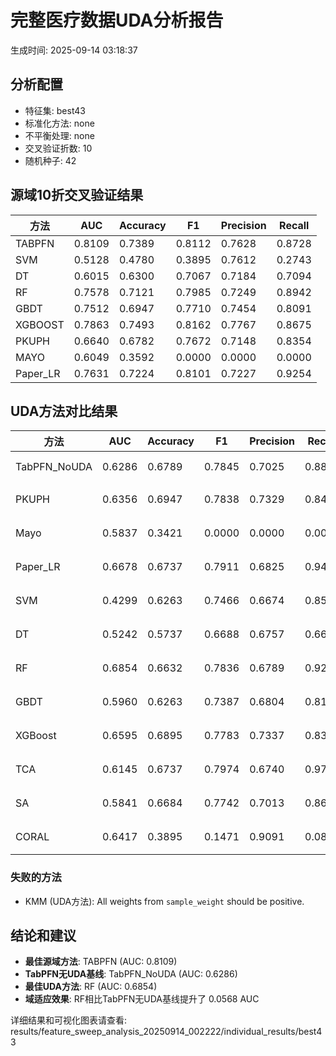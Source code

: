 # 完整医疗数据UDA分析报告

生成时间: 2025-09-14 03:18:37

## 分析配置

- 特征集: best43
- 标准化方法: none
- 不平衡处理: none
- 交叉验证折数: 10
- 随机种子: 42

## 源域10折交叉验证结果

| 方法 | AUC | Accuracy | F1 | Precision | Recall |
|------|-----|----------|----|-----------| -------|
| TABPFN | 0.8109 | 0.7389 | 0.8112 | 0.7628 | 0.8728 |
| SVM | 0.5128 | 0.4780 | 0.3895 | 0.7612 | 0.2743 |
| DT | 0.6015 | 0.6300 | 0.7067 | 0.7184 | 0.7094 |
| RF | 0.7578 | 0.7121 | 0.7985 | 0.7249 | 0.8942 |
| GBDT | 0.7512 | 0.6947 | 0.7710 | 0.7454 | 0.8091 |
| XGBOOST | 0.7863 | 0.7493 | 0.8162 | 0.7767 | 0.8675 |
| PKUPH | 0.6640 | 0.6782 | 0.7672 | 0.7148 | 0.8354 |
| MAYO | 0.6049 | 0.3592 | 0.0000 | 0.0000 | 0.0000 |
| Paper_LR | 0.7631 | 0.7224 | 0.8101 | 0.7227 | 0.9254 |

## UDA方法对比结果

| 方法 | AUC | Accuracy | F1 | Precision | Recall | 类型 |
|------|-----|----------|----|-----------| -------|------|
| TabPFN_NoUDA | 0.6286 | 0.6789 | 0.7845 | 0.7025 | 0.8880 | TabPFN基线 |
| PKUPH | 0.6356 | 0.6947 | 0.7838 | 0.7329 | 0.8474 | 传统基线 |
| Mayo | 0.5837 | 0.3421 | 0.0000 | 0.0000 | 0.0000 | 传统基线 |
| Paper_LR | 0.6678 | 0.6737 | 0.7911 | 0.6825 | 0.9429 | 传统基线 |
| SVM | 0.4299 | 0.6263 | 0.7466 | 0.6674 | 0.8558 | 机器学习基线 |
| DT | 0.5242 | 0.5737 | 0.6688 | 0.6757 | 0.6699 | 机器学习基线 |
| RF | 0.6854 | 0.6632 | 0.7836 | 0.6789 | 0.9276 | 机器学习基线 |
| GBDT | 0.5960 | 0.6263 | 0.7387 | 0.6804 | 0.8135 | 机器学习基线 |
| XGBoost | 0.6595 | 0.6895 | 0.7783 | 0.7337 | 0.8321 | 机器学习基线 |
| TCA | 0.6145 | 0.6737 | 0.7974 | 0.6740 | 0.9760 | UDA方法 |
| SA | 0.5841 | 0.6684 | 0.7742 | 0.7013 | 0.8640 | UDA方法 |
| CORAL | 0.6417 | 0.3895 | 0.1471 | 0.9091 | 0.0800 | UDA方法 |

### 失败的方法

- KMM (UDA方法): All weights from `sample_weight` should be positive.

## 结论和建议

- **最佳源域方法**: TABPFN (AUC: 0.8109)
- **TabPFN无UDA基线**: TabPFN_NoUDA (AUC: 0.6286)
- **最佳UDA方法**: RF (AUC: 0.6854)
- **域适应效果**: RF相比TabPFN无UDA基线提升了 0.0568 AUC

详细结果和可视化图表请查看: results/feature_sweep_analysis_20250914_002222/individual_results/best43